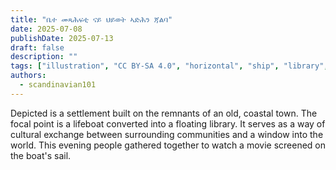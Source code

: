 ```yaml
---
title: "ቤተ መጻሕፍቲ ናይ ህይወት ኣድሕን ጃልባ"
date: 2025-07-08
publishDate: 2025-07-13
draft: false
description: ""
tags: ["illustration", "CC BY-SA 4.0", "horizontal", "ship", "library", "people", "2025-collab"]
authors:
  - scandinavian101
---
```


Depicted is a settlement built on the remnants of an old, coastal town. The focal point is a lifeboat converted into a floating library. It serves as a way of cultural exchange between surrounding communities and a window into the world. This evening people gathered together to watch a movie screened on the boat's sail.